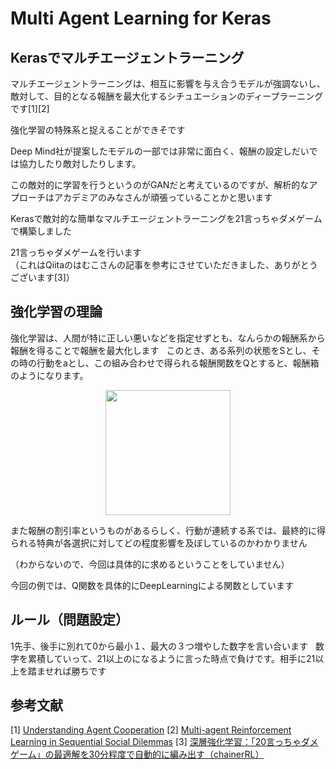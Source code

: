 # Multi Agent Learning for Keras

## Kerasでマルチエージェントラーニング
マルチエージェントラーニングは、相互に影響を与え合うモデルが強調ないし、敵対して、目的となる報酬を最大化するシチュエーションのディープラーニングです[1][2]

強化学習の特殊系と捉えることができそです　　

Deep Mind社が提案したモデルの一部では非常に面白く、報酬の設定しだいでは協力したり敵対したりします。　　

この敵対的に学習を行うというのがGANだと考えているのですが、解析的なアプローチはアカデミアのみなさんが頑張っていることかと思います  

Kerasで敵対的な簡単なマルチエージェントラーニングを21言っちゃダメゲームで構築しました  

21言っちゃダメゲームを行います  
（これはQiitaのはむこさんの記事を参考にさせていただきました、ありがとうございます[3]）

## 強化学習の理論
強化学習は、人間が特に正しい悪いなどを指定せずとも、なんらかの報酬系から報酬を得ることで報酬を最大化します  
このとき、ある系列の状態をSとし、その時の行動をaとし、この組み合わせで得られる報酬関数をQとすると、報酬箱のようになります。  
<p align="center">
  <img width="200px" src="https://user-images.githubusercontent.com/4949982/28245373-e7ef3be6-6a3f-11e7-8440-7307f7814321.png">
</p>

また報酬の割引率というものがあるらしく、行動が連続する系では、最終的に得られる特典が各選択に対してどの程度影響を及ぼしているのかわかりません  

（わからないので、今回は具体的に求めるということをしていません）  

今回の例では、Q関数を具体的にDeepLearningによる関数としています  

## ルール（問題設定）
1先手、後手に別れて0から最小１、最大の３つ増やした数字を言い合います  
数字を累積していって、21以上のになるように言った時点で負けです。相手に21以上を踏ませれば勝ちです  

## 

## 参考文献
[1] [Understanding Agent Cooperation](https://deepmind.com/blog/understanding-agent-cooperation/)
[2] [Multi-agent Reinforcement Learning in Sequential Social Dilemmas](https://storage.googleapis.com/deepmind-media/papers/multi-agent-rl-in-ssd.pdf)
[3] [深層強化学習：「20言っちゃダメゲーム」の最適解を30分程度で自動的に編み出す（chainerRL）](http://qiita.com/hamko/items/119750780dc430760d78#_reference-4664ea066f5790a8570e)
